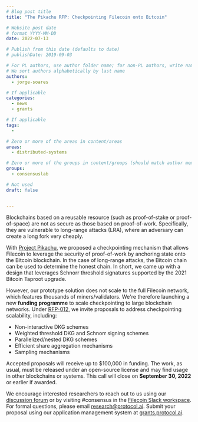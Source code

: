 ```yaml
---
# Blog post title
title: "The Pikachu RFP: Checkpointing Filecoin onto Bitcoin"

# Website post date
# format YYYY-MM-DD
date: 2022-07-13

# Publish from this date (defaults to date)
# publishDate: 2019-09-03

# For PL authors, use author folder name; for non-PL authors, write name as in paper within ""
# We sort authors alphabetically by last name
authors:
  - jorge-soares

# If applicable
categories:
  - news
  - grants

# If applicable
tags:
  -

# Zero or more of the areas in content/areas
areas:
  - distributed-systems

# Zero or more of the groups in content/groups (should match author membership)
groups:
  - consensuslab

# Not used
draft: false


---
```


Blockchains based on a reusable resource (such as proof-of-stake or proof-of-space) are not as secure as those based on proof-of-work. Specifically, they are vulnerable to long-range attacks (LRA), where an adversary can create a long fork very cheaply.

With [Project Pikachu](https://github.com/protocol/ConsensusLab/issues/5), we proposed a checkpointing mechanism that allows Filecoin to leverage the security of proof-of-work by anchoring state onto the Bitcoin blockchain. In the case of long-range attacks, the Bitcoin chain can be used to determine the honest chain. In short, we came up with a design that leverages Schnorr threshold signatures supported by the 2021 Bitcoin Taproot upgrade.

However, our prototype solution does not scale to the full Filecoin network, which features thousands of miners/validators. We're therefore launching a new **funding programme** to scale checkpointing to large blockchain networks. Under [RFP-012](https://github.com/protocol/research-grants/blob/master/RFPs/rfp-012-checkpointing-fil-into-btc.md), we invite proposals to address checkpointing scalability, including:
* Non-interactive DKG schemes
* Weighted threshold DKG and Schnorr signing schemes
* Parallelized/nested DKG schemes
* Efficient share aggregation mechanisms
* Sampling mechanisms

Accepted proposals will receive up to $100,000 in funding. The work, as usual, must be released under an open-source license and may find usage in other blockchains or systems. This call will close on **September 30, 2022** or earlier if awarded.

We encourage interested researchers to reach out to us using our [discussion forum](https://github.com/protocol/ConsensusLab/discussions) or by visiting #consensus in the [Filecoin Slack workspace](https://filecoin.io/slack). For formal questions, please email research@protocol.ai. Submit your proposal using our application management system at [grants.protocol.ai](https://grants.protocol.ai/.).
